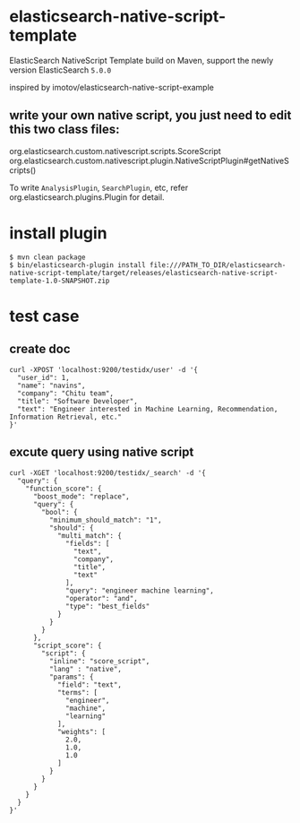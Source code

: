 # elasticsearch-native-script-template
ElasticSearch NativeScript Template build on Maven, support the newly version ElasticSearch `5.0.0`

inspired by imotov/elasticsearch-native-script-example

## write your own native script, you just need to edit this two class files:
org.elasticsearch.custom.nativescript.scripts.ScoreScript
org.elasticsearch.custom.nativescript.plugin.NativeScriptPlugin#getNativeScripts()

To write `AnalysisPlugin`, `SearchPlugin`, etc, refer org.elasticsearch.plugins.Plugin for detail.

# install plugin
```
$ mvn clean package
$ bin/elasticsearch-plugin install file:///PATH_TO_DIR/elasticsearch-native-script-template/target/releases/elasticsearch-native-script-template-1.0-SNAPSHOT.zip
```

# test case
## create doc
```
curl -XPOST 'localhost:9200/testidx/user' -d '{
  "user_id": 1,
  "name": "navins",
  "company": "Chitu team",
  "title": "Software Developer",
  "text": "Engineer interested in Machine Learning, Recommendation, Information Retrieval, etc."
}'
```

## excute query using native script
```
curl -XGET 'localhost:9200/testidx/_search' -d '{
  "query": {
    "function_score": {
      "boost_mode": "replace",
      "query": {
        "bool": {
          "minimum_should_match": "1",
          "should": {
            "multi_match": {
              "fields": [
                "text",
                "company",
                "title",
                "text"
              ],
              "query": "engineer machine learning",
              "operator": "and",
              "type": "best_fields"
            }
          }
        }
      },
      "script_score": {
      	"script": {
          "inline": "score_script",
          "lang" : "native",
          "params": {
            "field": "text",
            "terms": [
              "engineer",
              "machine",
              "learning"
            ],
            "weights": [
              2.0,
              1.0,
              1.0
            ]
          }
        }
      }
    }
  }
}'
```